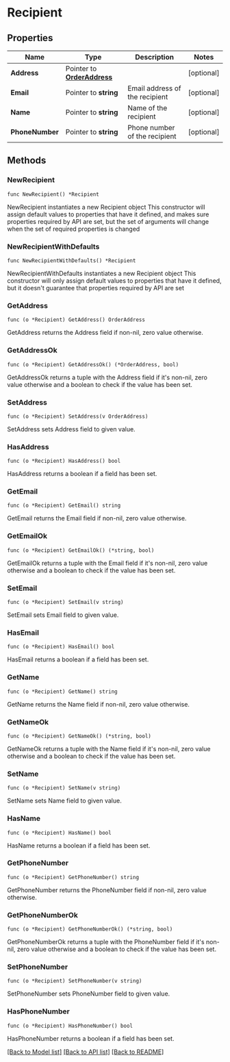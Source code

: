 # Recipient

## Properties

Name | Type | Description | Notes
------------ | ------------- | ------------- | -------------
**Address** | Pointer to [**OrderAddress**](OrderAddress.md) |  | [optional] 
**Email** | Pointer to **string** | Email address of the recipient | [optional] 
**Name** | Pointer to **string** | Name of the recipient | [optional] 
**PhoneNumber** | Pointer to **string** | Phone number of the recipient | [optional] 

## Methods

### NewRecipient

`func NewRecipient() *Recipient`

NewRecipient instantiates a new Recipient object
This constructor will assign default values to properties that have it defined,
and makes sure properties required by API are set, but the set of arguments
will change when the set of required properties is changed

### NewRecipientWithDefaults

`func NewRecipientWithDefaults() *Recipient`

NewRecipientWithDefaults instantiates a new Recipient object
This constructor will only assign default values to properties that have it defined,
but it doesn't guarantee that properties required by API are set

### GetAddress

`func (o *Recipient) GetAddress() OrderAddress`

GetAddress returns the Address field if non-nil, zero value otherwise.

### GetAddressOk

`func (o *Recipient) GetAddressOk() (*OrderAddress, bool)`

GetAddressOk returns a tuple with the Address field if it's non-nil, zero value otherwise
and a boolean to check if the value has been set.

### SetAddress

`func (o *Recipient) SetAddress(v OrderAddress)`

SetAddress sets Address field to given value.

### HasAddress

`func (o *Recipient) HasAddress() bool`

HasAddress returns a boolean if a field has been set.

### GetEmail

`func (o *Recipient) GetEmail() string`

GetEmail returns the Email field if non-nil, zero value otherwise.

### GetEmailOk

`func (o *Recipient) GetEmailOk() (*string, bool)`

GetEmailOk returns a tuple with the Email field if it's non-nil, zero value otherwise
and a boolean to check if the value has been set.

### SetEmail

`func (o *Recipient) SetEmail(v string)`

SetEmail sets Email field to given value.

### HasEmail

`func (o *Recipient) HasEmail() bool`

HasEmail returns a boolean if a field has been set.

### GetName

`func (o *Recipient) GetName() string`

GetName returns the Name field if non-nil, zero value otherwise.

### GetNameOk

`func (o *Recipient) GetNameOk() (*string, bool)`

GetNameOk returns a tuple with the Name field if it's non-nil, zero value otherwise
and a boolean to check if the value has been set.

### SetName

`func (o *Recipient) SetName(v string)`

SetName sets Name field to given value.

### HasName

`func (o *Recipient) HasName() bool`

HasName returns a boolean if a field has been set.

### GetPhoneNumber

`func (o *Recipient) GetPhoneNumber() string`

GetPhoneNumber returns the PhoneNumber field if non-nil, zero value otherwise.

### GetPhoneNumberOk

`func (o *Recipient) GetPhoneNumberOk() (*string, bool)`

GetPhoneNumberOk returns a tuple with the PhoneNumber field if it's non-nil, zero value otherwise
and a boolean to check if the value has been set.

### SetPhoneNumber

`func (o *Recipient) SetPhoneNumber(v string)`

SetPhoneNumber sets PhoneNumber field to given value.

### HasPhoneNumber

`func (o *Recipient) HasPhoneNumber() bool`

HasPhoneNumber returns a boolean if a field has been set.


[[Back to Model list]](../README.md#documentation-for-models) [[Back to API list]](../README.md#documentation-for-api-endpoints) [[Back to README]](../README.md)


